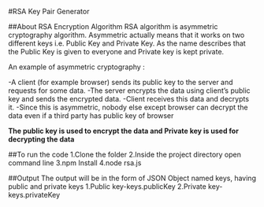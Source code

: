 #RSA Key Pair Generator

##About RSA Encryption Algorithm
RSA algorithm is asymmetric cryptography algorithm.
Asymmetric actually means that it works on two different keys i.e. Public Key and Private Key. As the name describes that the Public Key is given to everyone and Private key is kept private.

An example of asymmetric cryptography :

-A client (for example browser) sends its public key to the server and requests for some data.
-The server encrypts the data using client’s public key and sends the encrypted data.
-Client receives this data and decrypts it.
-Since this is asymmetric, nobody else except browser can decrypt the data even if a third party has public key of browser

**The public key is used to encrypt the data and Private key is used for decrypting the data**

##To run the code
1.Clone the folder
2.Inside the project directory open command line
3.npm Install
4.node rsa.js

##Output
The output will be in the form of JSON Object named keys, having public and private keys
1.Public key-keys.publicKey
2.Private key-keys.privateKey
